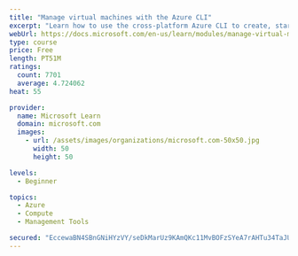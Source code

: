 ```yaml
---
title: "Manage virtual machines with the Azure CLI"
excerpt: "Learn how to use the cross-platform Azure CLI to create, start, stop, and perform other management tasks related to virtual machines in Azure."
webUrl: https://docs.microsoft.com/en-us/learn/modules/manage-virtual-machines-with-azure-cli/
type: course
price: Free
length: PT51M
ratings:
  count: 7701
  average: 4.724062
heat: 55

provider:
  name: Microsoft Learn
  domain: microsoft.com
  images:
    - url: /assets/images/organizations/microsoft.com-50x50.jpg
      width: 50
      height: 50

levels:
  - Beginner

topics:
  - Azure
  - Compute
  - Management Tools

secured: "EccewaBN4SBnGNiHYzVY/seDkMarUz9KAmQKc11MvBOFzSYeA7rAHTu34TaJU8Rc1sQonTfqDpHY8h61eflEBdgLBRec8qRaqJPm6ObVqT5ZRhPO87Zrp+/IxcT1XbP+3e9JUkhPhCAJh0Q3YI7XtzbnyAUULJO9b+xe8qbYJ3FJu6DXyLQh3MKugys7voYMV8KSdQkP2UpIONjrpdDzCAYf+4pkS+5kIgM9nx4WxYJj1u7exNdEFO/aRZ2IRIZWDQh3d1Eng7CymXHM6DcBBLKX0EBhGWBihSWrcD07hnUZD6HhBZeGf7Yz/5Qw8/u0nzaLBujBepVUSKKQKDRsTn5AM2HfEeJEyC6uiSGQpOaXyqNc2uBSYL1jMc/hQRDlUMM1UpWeZsvbh62LPTw3Iabxu/PqJQvYF2yy2bUJZYA=;aORIYIB9w1cJVthO7U9abg=="
---
```


